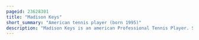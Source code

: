 ```yaml
---
pageid: 23628301
title: "Madison Keys"
short_summary: "American tennis player (born 1995)"
description: "Madison Keys is an american Professional Tennis Player. She has been ranked as high as World No. 7 by the Women's Tennis Association, which she first achieved in October 2016. Keys has contested a major Singles final at the 2017 Us Open, competed at the 2016 Wta Finals, and was a Semifinalist at the 2016 Rio Olympics. She has won seven Wta Tour Tournaments, six of which were at the Premier Level, and won her biggest Title at the 2019 Cincinnati Open, a Premier 5 Event."
---
```

